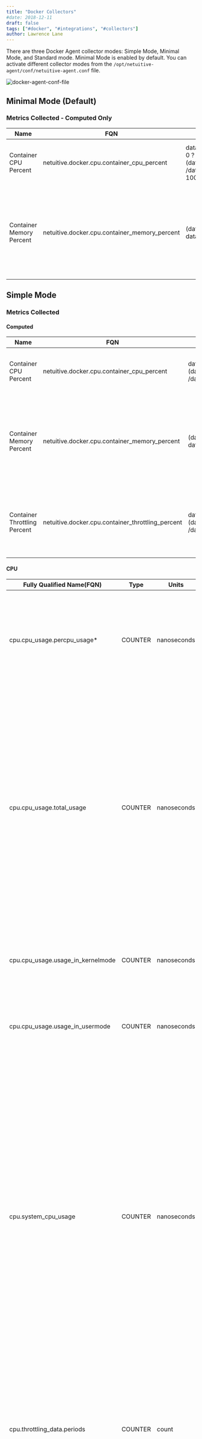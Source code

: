 ```yaml
---
title: "Docker Collectors"
#date: 2018-12-11
draft: false
tags: ["#docker", "#integrations", "#collectors"]
author: Lawrence Lane
---
```

There are three Docker Agent collector modes: Simple Mode, Minimal Mode, and Standard mode. Minimal Mode is enabled by default. You can activate different collector modes from the `/opt/netuitive-agent/conf/netuitive-agent.conf` file.

![docker-agent-conf-file](/images/docker-collectors/docker-agent-conf-file.png)

## Minimal Mode (Default)

### Metrics Collected - Computed Only

| Name                     | FQN                                           | Computation                                                                                                                         | Units   | Min | Max | BASE | CORR | Description                                                                                            |
|--------------------------|-----------------------------------------------|-------------------------------------------------------------------------------------------------------------------------------------|---------|-----|-----|------|------|--------------------------------------------------------------------------------------------------------|
| Container CPU Percent    | netuitive.docker.cpu.container_cpu_percent    | data[‘cpu.system_cpu_usage’].actual == 0 ? 0 :(data[‘cpu.cpu_usage.total_usage’].actual /data[‘cpu.system_cpu_usage’].actual) * 100 | percent | 0   | 100 | yes  | yes  | The percentage of total CPU being used by the container.                                               |
| Container Memory Percent | netuitive.docker.cpu.container_memory_percent | (data[‘memory.usage’].actual / data[‘memory.limit’].actual) * 100                                                                   | percent | 0   | 100 | yes  | yes  | The amount of memory in use by the container, expressed as a percentage of the memory available to it. |

## Simple Mode

### Metrics Collected

#### Computed
| Name                         | FQN                                               | Computation                                                                                                                                                   | Units   | Min | Max | BASE | CORR | Description                                                                                            |
|------------------------------|---------------------------------------------------|---------------------------------------------------------------------------------------------------------------------------------------------------------------|---------|-----|-----|------|------|--------------------------------------------------------------------------------------------------------|
| Container CPU Percent        | netuitive.docker.cpu.container_cpu_percent        | data[‘cpu.system_cpu_usage’].actual == 0 ? 0 :(data[‘cpu.cpu_usage.total_usage’].actual /data[‘cpu.system_cpu_usage’].actual) * 100                           | percent | 0   | 100 | yes  | yes  | The percentage of total CPU being used by the container.                                               |
| Container Memory Percent     | netuitive.docker.cpu.container_memory_percent     | (data[‘memory.usage’].actual / data[‘memory.limit’].actual) * 100                                                                                             | percent | 0   | 100 | yes  | yes  | The amount of memory in use by the container, expressed as a percentage of the memory available to it. |
| Container Throttling Percent | netuitive.docker.cpu.container_throttling_percent | data[‘cpu.throttling_data.periods’].actual == 0 ? 0 :(data[‘cpu.throttling_data.throttled_periods’].actual /data[‘cpu.throttling_data.periods’].actual) * 100 | percent | 0   | 100 | yes  | yes  | The percentage of periods that the container spent having its CPU usage throttled.                     |

#### CPU

| Fully Qualified Name(FQN) | Type | Units | Statistic* | BASE | CORR | Description |
|---------------------------------------|---------|-------------|------------|------|------|-------------------------------------------------------------------------------------------------------------------------------------------------------------------------------------------------------------------------------------------------------------------------------------------------------------------------------------------------------------------------------------------------------------------------------------------------------------------------------------------|
| cpu.cpu_usage.percpu_usage* | COUNTER | nanoseconds |  | yes | no | Each CPU has a separate metric which tracks the number of nanoseconds that that specific CPU has been used since the container was started. |
| cpu.cpu_usage.total_usage | COUNTER | nanoseconds |  | yes | no | This metric is the sum of all of the per-CPU usage metrics. Thus, it represents the total number of nanoseconds that all CPUs have been in use since the container was started. It is important to bear in mind that there could be overlap. In other words, if this metric shows 10 seconds of CPU usage, it could be that both CPUs were busy for the same 5 seconds of time. |
| cpu.cpu_usage.usage_in_kernelmode | COUNTER | nanoseconds |  | yes | no | This is the number of nanoseconds of total_usage that was spent on kernel (OS) level threads. |
| cpu.cpu_usage.usage_in_usermode | COUNTER | nanoseconds |  | yes | no | This is the number of nanoseconds of total_usage that was spent on user threads. |
| cpu.system_cpu_usage | COUNTER | nanoseconds |  | yes | no | This metric is a little confusing, as it is the number of nanseconds used by the host since the host started; however, it is the sum of all CPU metrics, including idle, so it should be increasing at a constant rate. Put another way, when doing the deltas between intervals, the value should always be equal to the interval length times the number of CPUs. In practice, the number is always a bit less than this and experiences variations, possibly due to measurement error. |
| cpu.throttling_data.periods | COUNTER | count |  | yes | no | The number of “periods” during which the CPU for the container could have been thottled. If throttling is not enabled for the container, this value will always be 0. |
| cpu.throttling_data.throttled_periods | COUNTER | count |  | no | no | The number of “periods” during which the CPU for the container actuallywas thottled. If throttling is not enabled for the container, this value will always be 0. In all cases, this value will be less than or equal to the periods metric. |
| cpu.throttling_data.throttled_time | COUNTER | count |  | no | no | “The amount of time in nanoseconds taht the container has spent being throttled.” |

#### Memory

| Fully Qualified Name(FQN) | Type | Units | Statistic* | BASE | CORR | Description |
|----------------------------------|---------|-------|------------|------|------|-------------------------------------------------------------|
| memory.limit | GAUGE | bytes | average | no | no | The total amount of memory available to the container. |
| memory.max_usage | GAUGE | bytes | average | no | no | The maxiumum amount of memory the container has ever used. |
| memory.stats.active_anon | GAUGE | bytes | average | no | no |  |
| memory.stats.active_file | GAUGE | bytes | average | no | no |  |
| memory.stats.inactive_anon | GAUGE | bytes | average | no | no |  |
| memory,stats.inactive_file | GAUGE | bytes | average | no | no |  |
| memory.stats.mapped_file | GAUGE | bytes | average | no | no |  |
| memory.stats.total_active_anon | GAUGE | bytes | average | yes | no |  |
| memory.stats.total_active_file | GAUGE | bytes | average | no | no |  |
| memory.stats_total_cache | GAUGE | bytes | average | no | no |  |
| memory.stats.total_inactive_anon | GAUGE | bytes | average | no | no |  |
| memory.stats.total_inactive_file | GAUGE | bytes | average | no | no |  |
| memory.stats.total_mapped_file | GAUGE | bytes | average | no | no |  |
| memory.stats.total_pgpgin | COUNTER | bytes |  | yes | no |  |
| memory.stats.total_pgpgout | COUNTER | bytes |  | yes | no |  |
| memory.stats.total_rss | GAUGE | bytes | average | yes | no |  |
| memory.stats.total_unevictable | GAUGE | bytes | average | no | no |  |
| memory.usage | GAUGE | bytes | average | yes | no | The amount of memory currently being used by the container. |
| memory.stats.total_rss_huge | GAUGE | bytes | average | yes | no |  |
| memory.stats.total_writeback | GAUGE | bytes | average | yes | no |  |

#### Network

| Fully Qualified Name(FQN) | Units | Statistic* | BASE | CORR |
|---------------------------|-------|------------|------|------|
| network.eth0.rx_bytes | sum | counter | yes | yes |
| network.eth0.rx_dropped | count | counter | no | no |
| network.eth0.rx_errors | count | counter | no | no |
## Standard Mode

See our [docker metrics][1] pages for a list of all metrics ingested by Standard Mode.

[1]: /integrations/docker/docker-metrics
